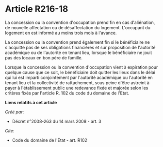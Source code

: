 # Article R216-18

La concession ou la convention d'occupation prend fin en cas d'aliénation, de nouvelle affectation ou de désaffectation du
logement. L'occupant du logement en est informé au moins trois mois à l'avance. 

La concession ou la convention prend également fin si le bénéficiaire ne s'acquitte pas de ses obligations financières et sur
proposition de l'autorité académique ou de l'autorité en tenant lieu, lorsque le bénéficiaire ne jouit pas des locaux en bon
père de famille. 

Lorsque la concession ou la convention d'occupation vient à expiration pour quelque cause que ce soit, le bénéficiaire doit
quitter les lieux dans le délai qui lui est imparti conjointement par l'autorité académique ou l'autorité en tenant lieu et
la collectivité de rattachement, sous peine d'être astreint à payer à l'établissement public une redevance fixée et majorée
selon les critères fixés par l'article R. 102 du code du domaine de l'Etat.

**Liens relatifs à cet article**

_Créé par_:

  - Décret n°2008-263 du 14 mars 2008 - art. 3

_Cite_:

  - Code du domaine de l'Etat - art. R102
